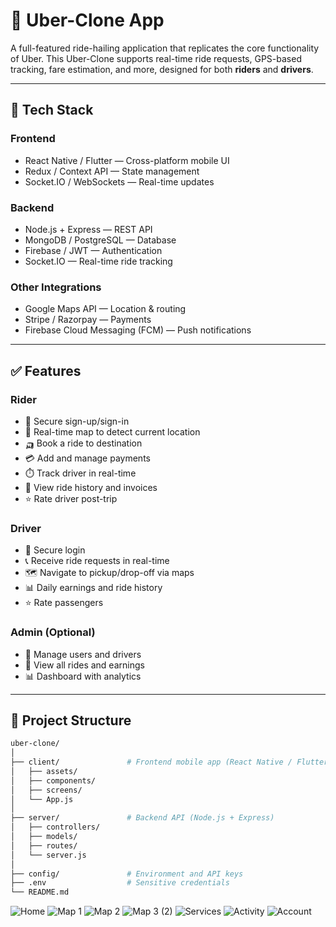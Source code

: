 # 🚗 Uber-Clone App

A full-featured ride-hailing application that replicates the core functionality of Uber. This Uber-Clone supports real-time ride requests, GPS-based tracking, fare estimation, and more, designed for both **riders** and **drivers**.

---

## 🧰 Tech Stack

### Frontend
- React Native / Flutter — Cross-platform mobile UI
- Redux / Context API — State management
- Socket.IO / WebSockets — Real-time updates

### Backend
- Node.js + Express — REST API
- MongoDB / PostgreSQL — Database
- Firebase / JWT — Authentication
- Socket.IO — Real-time ride tracking

### Other Integrations
- Google Maps API — Location & routing
- Stripe / Razorpay — Payments
- Firebase Cloud Messaging (FCM) — Push notifications

---

## ✅ Features

### Rider
- 🔐 Secure sign-up/sign-in
- 📍 Real-time map to detect current location
- 🛺 Book a ride to destination
- 💳 Add and manage payments
- ⏱️ Track driver in real-time
- 📝 View ride history and invoices
- ⭐ Rate driver post-trip

### Driver
- 🔐 Secure login
- 📞 Receive ride requests in real-time
- 🗺 Navigate to pickup/drop-off via maps
- 📊 Daily earnings and ride history
- ⭐ Rate passengers

### Admin (Optional)
- 👥 Manage users and drivers
- 🧾 View all rides and earnings
- 📊 Dashboard with analytics

---

## 📁 Project Structure

```bash
uber-clone/
│
├── client/               # Frontend mobile app (React Native / Flutter)
│   ├── assets/
│   ├── components/
│   ├── screens/
│   └── App.js
│
├── server/               # Backend API (Node.js + Express)
│   ├── controllers/
│   ├── models/
│   ├── routes/
│   └── server.js
│
├── config/               # Environment and API keys
├── .env                  # Sensitive credentials
└── README.md

```
![Home](https://github.com/user-attachments/assets/c68ebf53-a515-4221-8858-3d0a68558cdb)
![Map 1](https://github.com/user-attachments/assets/15317d2f-ff72-43c9-952d-b51bae530138)
![Map 2](https://github.com/user-attachments/assets/6a1f6dfd-c2d8-4367-88e6-931cdf4aa712)
![Map 3 (2)](https://github.com/user-attachments/assets/ead5784c-312b-4807-8d7d-c7a3cf164a8e)
![Services](https://github.com/user-attachments/assets/3a80c478-1cdc-44bf-ad83-a4431aee89a3)
![Activity](https://github.com/user-attachments/assets/c83905e4-4596-4e44-ad3b-979ce6d98897)
![Account](https://github.com/user-attachments/assets/6725ac63-712d-46a8-9451-304b81d431ef)
